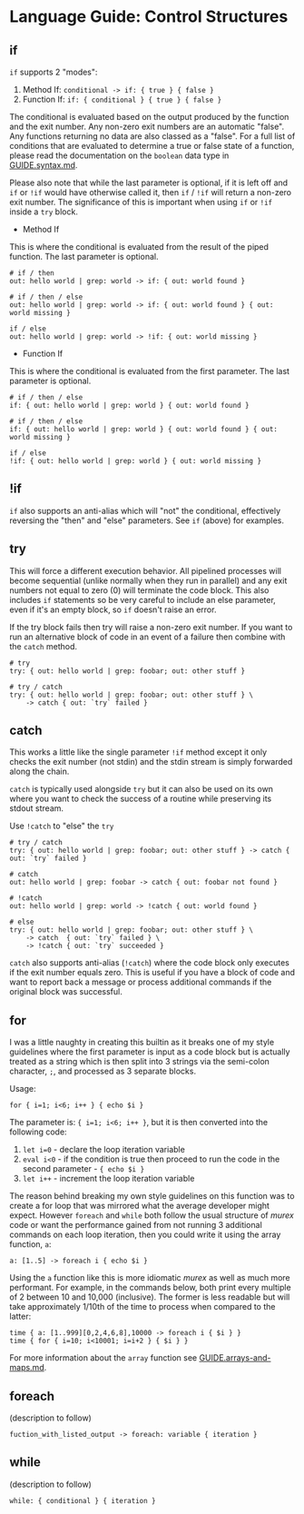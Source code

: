 # Language Guide: Control Structures

## if

`if` supports 2 "modes":

1. Method If: `conditional -> if: { true } { false }`
2. Function If: `if: { conditional } { true } { false }`

The conditional is evaluated based on the output produced by the
function and the exit number. Any non-zero exit numbers are an automatic
"false". Any functions returning no data are also classed as a "false".
For a full list of conditions that are evaluated to determine a true or
false state of a function, please read the documentation on the `boolean`
data type in [GUIDE.syntax.md](GUIDE.syntax.md#boolean).

Please also note that while the last parameter is optional, if it is
left off and `if` or `!if` would have otherwise called it, then `if` /
`!if` will return a non-zero exit number. The significance of this is
important when using `if` or `!if` inside a `try` block.

* Method If

This is where the conditional is evaluated from the result of the piped
function. The last parameter is optional.

    # if / then
    out: hello world | grep: world -> if: { out: world found }

    # if / then / else
    out: hello world | grep: world -> if: { out: world found } { out: world missing }

    if / else
    out: hello world | grep: world -> !if: { out: world missing }

* Function If

This is where the conditional is evaluated from the first parameter. The
last parameter is optional.

    # if / then / else
    if: { out: hello world | grep: world } { out: world found }

    # if / then / else
    if: { out: hello world | grep: world } { out: world found } { out: world missing }

    if / else
    !if: { out: hello world | grep: world } { out: world missing }


## !if

`if` also supports an anti-alias which will "not" the conditional,
effectively reversing the "then" and "else" parameters. See `if` (above)
for examples.

## try

This will force a different execution behavior. All pipelined processes
will become sequential (unlike normally when they run in parallel) and
any exit numbers not equal to zero (0) will terminate the code block.
This also includes `if` statements so be very careful to include an else
parameter, even if it's an empty block, so `if` doesn't raise an error.

If the try block fails then try will raise a non-zero exit number. If
you want to run an alternative block of code in an event of a failure
then combine with the `catch` method.

    # try
    try: { out: hello world | grep: foobar; out: other stuff }

    # try / catch
    try: { out: hello world | grep: foobar; out: other stuff } \
        -> catch { out: `try` failed }

## catch

This works a little like the single parameter `!if` method except it
only checks the exit number (not stdin) and the stdin stream is simply
forwarded along the chain.

`catch` is typically used alongside `try` but it can also be used on its
own where you want to check the success of a routine while preserving
its stdout stream.

Use `!catch` to "else" the `try`

    # try / catch
    try: { out: hello world | grep: foobar; out: other stuff } -> catch { out: `try` failed }

    # catch
    out: hello world | grep: foobar -> catch { out: foobar not found }

    # !catch
    out: hello world | grep: world -> !catch { out: world found }

    # else
    try: { out: hello world | grep: foobar; out: other stuff } \
        -> catch  { out: `try` failed } \
        -> !catch { out: `try` succeeded }

`catch` also supports anti-alias (`!catch`) where the code block only
executes if the exit number equals zero. This is useful if you have a
block of code and want to report back a message or process additional
commands if the original block was successful.

## for

I was a little naughty in creating this builtin as it breaks one of my
style guidelines where the first parameter is input as a code block but
is actually treated as a string which is then split into 3 strings via
the semi-colon character, `;`, and processed as 3 separate blocks.

Usage:

    for { i=1; i<6; i++ } { echo $i }

The parameter is: `{ i=1; i<6; i++ }`, but it is then converted into the
following code:

1. `let i=0` - declare the loop iteration variable
2. `eval i<0` - if the condition is true then proceed to run the code in
the second parameter - `{ echo $i }`
3. `let i++` - increment the loop iteration variable

The reason behind breaking my own style guidelines on this function was
to create a for loop that was mirrored what the average developer might
expect. However `foreach` and `while` both follow the usual structure of
_murex_ code or want the performance gained from not running 3 additional
commands on each loop iteration, then you could write it using the array
function, `a`:

    a: [1..5] -> foreach i { echo $i }

Using the `a` function like this is more idiomatic _murex_ as well as
much more performant. For example, in the commands below, both print
every multiple of 2 between 10 and 10,000 (inclusive). The former is
less readable but will take approximately 1/10th of the time to process
when compared to the latter:

    time { a: [1..999][0,2,4,6,8],10000 -> foreach i { $i } }
    time { for { i=10; i<10001; i=i+2 } { $i } }

For more information about the `array` function see [GUIDE.arrays-and-maps.md](GUIDE.arrays-and-maps.md#The-array-builtin).

## foreach

(description to follow)

    fuction_with_listed_output -> foreach: variable { iteration }

## while
(description to follow)

    while: { conditional } { iteration }